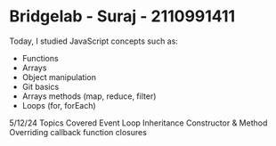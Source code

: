 # Bridgelab - Suraj - 2110991411
Today, I studied JavaScript concepts such as:
- Functions
- Arrays
- Object manipulation
- Git basics
- Arrays methods (map, reduce, filter)
- Loops (for, forEach)

5/12/24
Topics Covered
Event Loop
Inheritance
Constructor & Method Overriding
callback function
closures
